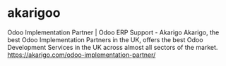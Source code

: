 # akarigoo
Odoo Implementation Partner | Odoo ERP Support - Akarigo
Akarigo, the best Odoo Implementation Partners in the UK, offers the best Odoo Development Services in the UK across almost all sectors of the market.
https://akarigo.com/odoo-implementation-partner/
